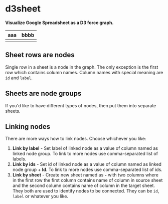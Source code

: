 # d3sheet

**Visualize Google Spreadsheet as a D3 force graph.**

| aaa | bbbb |
|-----|------|
|     |      |

## Sheet rows are nodes

Single row in a sheet is a node in the graph. The only exception is the first row which contains column names.
Column names with special meaning are `id` and `label`.   

## Sheets are node groups

If you'd like to have different types of nodes, then put them into separate sheets. 

## Linking nodes

There are more ways how to link nodes. Choose whichever you like:

1. **Link by label** - Set label of linked node as a value of column named as linked node group. To link to more nodes
use comma-separated list of labels.
2. **Link by ids** - Set id of linked node as a value of column named as linked node group + **Id**. To link to more
nodes use comma-separated list of ids.
3. **Link by sheet** - Create new sheet named as **<source sheet>-<target sheet>** with two columns where in the
first row the first column contains name of column in source sheet and the second column contains name of column in
the target sheet. They both are used to identify nodes to be connected. They can be `id`, `label` or whatever you like.

